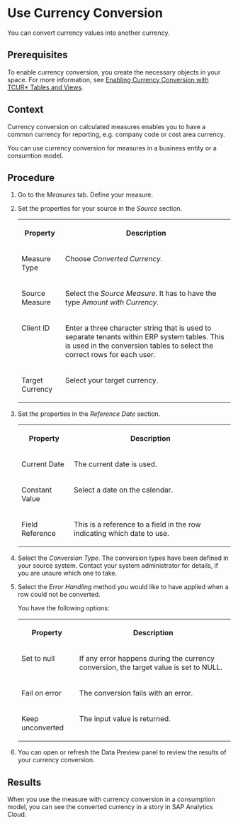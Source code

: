 <!-- loio1ba4554f0aaf40f7b5c0e430eb2da510 -->

# Use Currency Conversion

You can convert currency values into another currency.



<a name="loio1ba4554f0aaf40f7b5c0e430eb2da510__prereq_rvn_gc4_3tb"/>

## Prerequisites

To enable currency conversion, you create the necessary objects in your space. For more information, see [Enabling Currency Conversion with TCUR\* Tables and Views](../Modeling-Data-in-the-Data-Builder/enabling-currency-conversion-with-tcur-tables-and-views-b462239.md).



## Context

Currency conversion on calculated measures enables you to have a common currency for reporting, e.g. company code or cost area currency.

You can use currency conversion for measures in a business entity or a consumtion model.



## Procedure

1.  Go to the *Measures* tab. Define your measure.

2.  Set the properties for your source in the *Source* section.


    <table>
    <tr>
    <th valign="top">

    Property
    
    </th>
    <th valign="top">

    Description
    
    </th>
    </tr>
    <tr>
    <td valign="top">
    
    Measure Type
    
    </td>
    <td valign="top">
    
    Choose *Converted Currency*.
    
    </td>
    </tr>
    <tr>
    <td valign="top">
    
    Source Measure
    
    </td>
    <td valign="top">
    
    Select the *Source Measure*. It has to have the type *Amount with Currency*.
    
    </td>
    </tr>
    <tr>
    <td valign="top">
    
    Client ID
    
    </td>
    <td valign="top">
    
    Enter a three character string that is used to separate tenants within ERP system tables. This is used in the conversion tables to select the correct rows for each user.
    
    </td>
    </tr>
    <tr>
    <td valign="top">
    
    Target Currency
    
    </td>
    <td valign="top">
    
    Select your target currency.
    
    </td>
    </tr>
    </table>
    
3.  Set the properties in the *Reference Date* section.


    <table>
    <tr>
    <th valign="top">

    Property
    
    </th>
    <th valign="top">

    Description
    
    </th>
    </tr>
    <tr>
    <td valign="top">
    
    Current Date
    
    </td>
    <td valign="top">
    
    The current date is used.
    
    </td>
    </tr>
    <tr>
    <td valign="top">
    
    Constant Value
    
    </td>
    <td valign="top">
    
    Select a date on the calendar.
    
    </td>
    </tr>
    <tr>
    <td valign="top">
    
    Field Reference
    
    </td>
    <td valign="top">
    
    This is a reference to a field in the row indicating which date to use.
    
    </td>
    </tr>
    </table>
    
4.  Select the *Conversion Type*. The conversion types have been defined in your source system. Contact your system administrator for details, if you are unsure which one to take.

5.  Select the *Error Handling* method you would like to have applied when a row could not be converted.

    You have the following options:


    <table>
    <tr>
    <th valign="top">

    Property
    
    </th>
    <th valign="top">

    Description
    
    </th>
    </tr>
    <tr>
    <td valign="top">
    
    Set to null
    
    </td>
    <td valign="top">
    
    If any error happens during the currency conversion, the target value is set to NULL.
    
    </td>
    </tr>
    <tr>
    <td valign="top">
    
    Fail on error
    
    </td>
    <td valign="top">
    
    The conversion fails with an error.
    
    </td>
    </tr>
    <tr>
    <td valign="top">
    
    Keep unconverted
    
    </td>
    <td valign="top">
    
    The input value is returned.
    
    </td>
    </tr>
    </table>
    
6.  You can open or refresh the Data Preview panel to review the results of your currency conversion.




<a name="loio1ba4554f0aaf40f7b5c0e430eb2da510__result_u3s_3xj_jtb"/>

## Results

When you use the measure with currency conversion in a consumption model, you can see the converted currency in a story in SAP Analytics Cloud.

